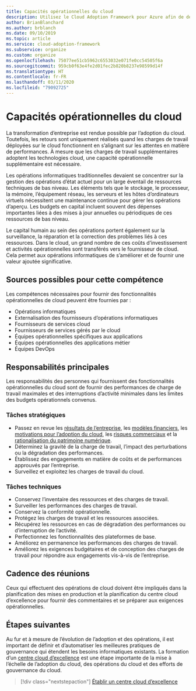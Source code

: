 ```yaml
---
title: Capacités opérationnelles du cloud
description: Utilisez le Cloud Adoption Framework pour Azure afin de découvrir les capacités opérationnelles du cloud et permettre aux opérations informatiques d’améliorer l’existant en apportant une valeur ajoutée.
author: BrianBlanchard
ms.author: brblanch
ms.date: 09/10/2019
ms.topic: article
ms.service: cloud-adoption-framework
ms.subservice: organize
ms.custom: organize
ms.openlocfilehash: 75077ee51cb5962c6553032e071fe0cc54505f6a
ms.sourcegitcommit: 959cb0f63e4fe2d01fec2b820b8237e98599d14f
ms.translationtype: HT
ms.contentlocale: fr-FR
ms.lasthandoff: 03/11/2020
ms.locfileid: "79092725"
---
```

# <a name="cloud-operation-capabilities"></a>Capacités opérationnelles du cloud

La transformation d’entreprise est rendue possible par l’adoption du cloud. Toutefois, les retours sont uniquement réalisés quand les charges de travail déployées sur le cloud fonctionnent en s’alignant sur les attentes en matière de performances. À mesure que les charges de travail supplémentaires adoptent les technologies cloud, une capacité opérationnelle supplémentaire est nécessaire.

Les opérations informatiques traditionnelles devaient se concentrer sur la gestion des opérations d’état actuel pour un large éventail de ressources techniques de bas niveau. Les éléments tels que le stockage, le processeur, la mémoire, l’équipement réseau, les serveurs et les hôtes d’ordinateurs virtuels nécessitent une maintenance continue pour gérer les opérations d’aperçu. Les budgets en capital incluent souvent des dépenses importantes liées à des mises à jour annuelles ou périodiques de ces ressources de bas niveau.

 Le capital humain au sein des opérations portent également sur la surveillance, la réparation et la correction des problèmes liés à ces ressources. Dans le cloud, un grand nombre de ces coûts d’investissement et activités opérationnelles sont transférés vers le fournisseur de cloud. Cela permet aux opérations informatiques de s’améliorer et de fournir une valeur ajoutée significative.

## <a name="possible-sources-for-this-capability"></a>Sources possibles pour cette compétence

Les compétences nécessaires pour fournir des fonctionnalités opérationnelles de cloud peuvent être fournies par :

- Opérations informatiques
- Externalisation des fournisseurs d’opérations informatiques
- Fournisseurs de services cloud
- Fournisseurs de services gérés par le cloud
- Équipes opérationnelles spécifiques aux applications
- Équipes opérationnelles des applications métier
- Équipes DevOps

## <a name="key-responsibilities"></a>Responsabilités principales

Les responsabilités des personnes qui fournissent des fonctionnalités opérationnelles du cloud sont de fournir des performances de charge de travail maximales et des interruptions d’activité minimales dans les limites des budgets opérationnels convenus.

### <a name="strategic-tasks"></a>Tâches stratégiques

- Passez en revue les [résultats de l’entreprise](../strategy/business-outcomes/index.md), les [modèles financiers](../strategy/financial-models.md), les [motivations pour l’adoption du cloud](../strategy/motivations.md), les [risques commerciaux](../govern/policy-compliance/risk-tolerance.md) et la [rationalisation du patrimoine numérique](../digital-estate/index.md).
- Déterminez la gravité de la charge de travail, l’impact des perturbations ou la dégradation des performances.
- Établissez des engagements en matière de coûts et de performances approuvés par l’entreprise.
- Surveillez et exploitez les charges de travail du cloud.

### <a name="technical-tasks"></a>Tâches techniques

- Conservez l’inventaire des ressources et des charges de travail.
- Surveiller les performances des charges de travail.
- Conservez la conformité opérationnelle.
- Protégez les charges de travail et les ressources associées.
- Récupérez les ressources en cas de dégradation des performances ou d’interruption de l’activité.
- Perfectionnez les fonctionnalités des plateformes de base.
- Améliorez en permanence les performances des charges de travail.
- Améliorez les exigences budgétaires et de conception des charges de travail pour répondre aux engagements vis-à-vis de l’entreprise.

## <a name="meeting-cadence"></a>Cadence des réunions

Ceux qui effectuent des opérations de cloud doivent être impliqués dans la planification des mises en production et la planification du centre cloud d’excellence pour fournir des commentaires et se préparer aux exigences opérationnelles.

## <a name="next-steps"></a>Étapes suivantes

Au fur et à mesure de l’évolution de l’adoption et des opérations, il est important de définir et d’automatiser les meilleures pratiques de gouvernance qui étendent les besoins informatiques existants. La formation d’un [centre cloud d’excellence](./cloud-center-of-excellence.md) est une étape importante de la mise à l’échelle de l’adoption du cloud, des opérations du cloud et des efforts de gouvernance du cloud.

> [!div class="nextstepaction"]
> [Établir un centre cloud d’excellence](./cloud-center-of-excellence.md)
